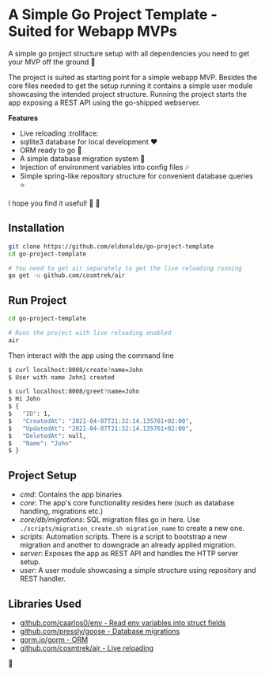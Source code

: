 # A Simple Go Project Template - Suited for Webapp MVPs

A simple go project structure setup with all dependencies you need to get your MVP off the ground :rocket:

The project is suited as starting point for a simple webapp MVP. Besides the core files needed to get the setup running
it contains a simple user module showcasing the intended project structure. Running the project starts the app exposing
a REST API using the go-shipped webserver.

**Features**

* Live reloading :trollface:
* sqllite3 database for local development :heart:
* ORM ready to go :runner:
* A simple database migration system :raised_hands:
* Injection of environment variables into config files :notes:
* Simple spring-like repository structure for convenient database queries :star:


I hope you find it useful! :beer: :pizza:

## Installation

```bash
git clone https://github.com/eldonaldo/go-project-template
cd go-project-template

# You need to get air separately to get the live reloading running 
go get -u github.com/cosmtrek/air
```

## Run Project

```bash
cd go-project-template

# Runs the project with live reloading enabled
air
```

Then interact with the app using the command line

```bash
$ curl localhost:8008/create?name=John
$ User with name John1 created

$ curl localhost:8008/greet?name=John
$ Hi John
$ {
$   "ID": 1,
$   "CreatedAt": "2021-04-07T21:32:14.135761+02:00",
$   "UpdatedAt": "2021-04-07T21:32:14.135761+02:00",
$   "DeletedAt": null,
$   "Name": "John"
$ }
```

## Project Setup

* _cmd_: Contains the app binaries
* _core_: The app's core functionality resides here (such as database handling, migrations etc.)
* _core/db/migrations_: SQL migration files go in here. Use `./scripts/migration_create.sh migration_name` to create a
  new one.
* _scripts_: Automation scripts. There is a script to bootstrap a new migration and another to downgrade an already
  applied migration.
* _server_: Exposes the app as REST API and handles the HTTP server setup.
* _user_: A user module showcasing a simple structure using repository and REST handler.

## Libraries Used

* [github.com/caarlos0/env - Read env variables into struct fields](https://github.com/caarlos0/env)
* [github.com/pressly/goose - Database migrations](https://github.com/pressly/goose)
* [gorm.io/gorm - ORM](https://gorm.io/)
* [github.com/cosmtrek/air - Live reloading](https://github.com/cosmtrek/air)

:wave: